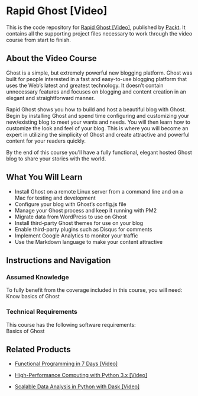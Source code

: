 # Rapid Ghost [Video]
This is the code repository for [Rapid Ghost [Video]](https://www.packtpub.com/web-development/rapid-ghost-video?utm_source=github&utm_medium=repository&utm_campaign=9781783552993), published by [Packt](https://www.packtpub.com/?utm_source=github). It contains all the supporting project files necessary to work through the video course from start to finish.
## About the Video Course
Ghost is a simple, but extremely powerful new blogging platform. Ghost was built for people interested in a fast and easy-to-use blogging platform that uses the Web’s latest and greatest technology. It doesn’t contain unnecessary features and focuses on blogging and content creation in an elegant and straightforward manner. 

Rapid Ghost shows you how to build and host a beautiful blog with Ghost. Begin by installing Ghost and spend time configuring and customizing your new/existing blog to meet your wants and needs. You will then learn how to customize the look and feel of your blog. This is where you will become an expert in utilizing the simplicity of Ghost and create attractive and powerful content for your readers quickly.

By the end of this course you'll have a fully functional, elegant hosted Ghost blog to share your stories with the world.



<H2>What You Will Learn</H2>
<DIV class=book-info-will-learn-text>
<UL>
<LI>Install Ghost on a remote Linux server from a command line and on a Mac for testing and development 
<LI>Configure your blog with Ghost’s config.js file 
<LI>Manage your Ghost process and keep it running with PM2 
<LI>Migrate data from WordPress to use on Ghost 
<LI>Install third-party Ghost themes for use on your blog 
<LI>Enable third-party plugins such as Disqus for comments 
<LI>Implement Google Analytics to monitor your traffic 
<LI>Use the Markdown language to make your content attractive </LI></UL></DIV>

## Instructions and Navigation
### Assumed Knowledge
To fully benefit from the coverage included in this course, you will need:<br/>
Know basics of Ghost
### Technical Requirements
This course has the following software requirements:<br/>
Basics of Ghost

## Related Products
* [Functional Programming in 7 Days [Video]](https://www.packtpub.com/application-development/functional-programming-7-days-video?utm_source=github&utm_medium=repository&utm_campaign=9781788990295)

* [High-Performance Computing with Python 3.x [Video]](https://www.packtpub.com/application-development/high-performance-computing-python-3x-video?utm_source=github&utm_medium=repository&utm_campaign=9781789956252)

* [Scalable Data Analysis in Python with Dask [Video]](https://www.packtpub.com/web-development/scalable-data-analysis-python-dask-video?utm_source=github&utm_medium=repository&utm_campaign=9781789808926)

